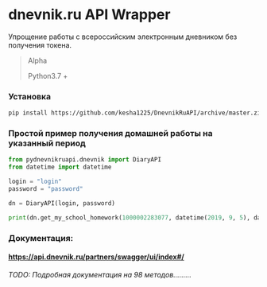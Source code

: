 # dnevnik.ru API Wrapper 
Упрощение работы с всероссийским электронным дневником без получения 
токена.

> Alpha
>
> Python3.7 +
### Установка
```bash
pip install https://github.com/kesha1225/DnevnikRuAPI/archive/master.zip --upgrade
```
### Простой пример получения домашней работы на указанный период
```python
from pydnevnikruapi.dnevnik import DiaryAPI
from datetime import datetime

login = "login"
password = "password"

dn = DiaryAPI(login, password)

print(dn.get_my_school_homework(1000002283077, datetime(2019, 9, 5), datetime(2019, 9, 15)))
```
### Документация:

#### https://api.dnevnik.ru/partners/swagger/ui/index#/

*TODO: Подробная документация на 98 методов.........*